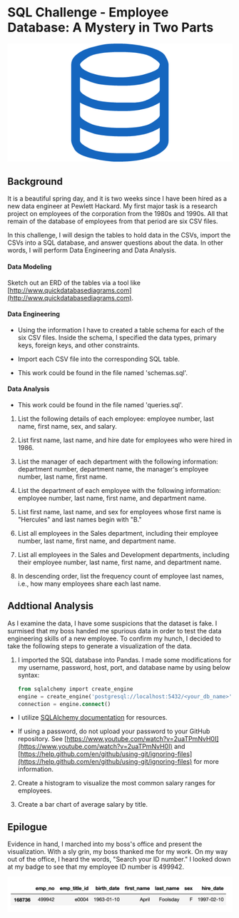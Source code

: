# SQL Challenge - Employee Database: A Mystery in Two Parts

![sql.png](sql.png)

## Background

It is a beautiful spring day, and it is two weeks since I have been hired as a new data engineer at Pewlett Hackard. My first major task is a research project on employees of the corporation from the 1980s and 1990s. All that remain of the database of employees from that period are six CSV files.

In this challenge, I will design the tables to hold data in the CSVs, import the CSVs into a SQL database, and answer questions about the data. In other words, I will perform Data Engineering and Data Analysis.

#### Data Modeling

Sketch out an ERD of the tables via a tool like [http://www.quickdatabasediagrams.com](http://www.quickdatabasediagrams.com).

#### Data Engineering

* Using the information I have to created a table schema for each of the six CSV files. Inside the schema, I specified the data types, primary keys, foreign keys, and other constraints.

* Import each CSV file into the corresponding SQL table. 

* This work could be found in the file named 'schemas.sql'.

#### Data Analysis 
* This work could be found in the file named 'queries.sql'.

1. List the following details of each employee: employee number, last name, first name, sex, and salary.

2. List first name, last name, and hire date for employees who were hired in 1986.

3. List the manager of each department with the following information: department number, department name, the manager's employee number, last name, first name.

4. List the department of each employee with the following information: employee number, last name, first name, and department name.

5. List first name, last name, and sex for employees whose first name is "Hercules" and last names begin with "B."

6. List all employees in the Sales department, including their employee number, last name, first name, and department name.

7. List all employees in the Sales and Development departments, including their employee number, last name, first name, and department name.

8. In descending order, list the frequency count of employee last names, i.e., how many employees share each last name.

## Addtional Analysis 

As I examine the data, I have some suspicions that the dataset is fake. I surmised that my boss handed me spurious data in order to test the data engineering skills of a new employee. To confirm my hunch, I decided to take the following steps to generate a visualization of the data.

1. I imported the SQL database into Pandas. I made some modifications for my username, password, host, port, and database name by using below syntax:

   ```sql
   from sqlalchemy import create_engine
   engine = create_engine('postgresql://localhost:5432/<your_db_name>')
   connection = engine.connect()
   ```

* I utilize [SQLAlchemy documentation](https://docs.sqlalchemy.org/en/latest/core/engines.html#postgresql) for resources.

* If using a password, do not upload your password to your GitHub repository. See [https://www.youtube.com/watch?v=2uaTPmNvH0I](https://www.youtube.com/watch?v=2uaTPmNvH0I) and [https://help.github.com/en/github/using-git/ignoring-files](https://help.github.com/en/github/using-git/ignoring-files) for more information.

2. Create a histogram to visualize the most common salary ranges for employees.

3. Create a bar chart of average salary by title.

## Epilogue

Evidence in hand, I marched into my boss's office and present the visualization. With a sly grin, my boss thanked me for my work. On my way out of the office, I heard the words, "Search your ID number." I looked down at my badge to see that my employee ID number is 499942.

![my_id_info.png](my_id_info.png)


